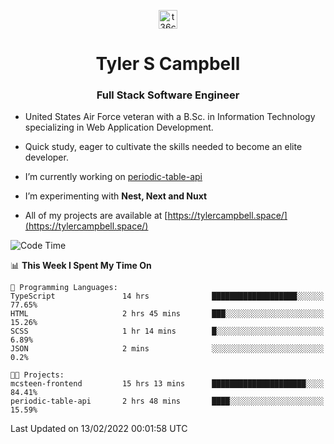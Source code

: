 <p align="center">
<a href="https://www.linkedin.com/in/t36campbell" target="blank"><img align="center" src="https://ik.imagekit.io/t36campbell/Portfolio/linkedin.png.original_m8bbGgPh6.png" alt="t36campbell" height="30" width="30" /></a>
</p>
<h1 align="center">Tyler S Campbell</h1>
<h3 align="center">Full Stack Software Engineer</h3>

* United States Air Force veteran with a B.Sc. in Information Technology specializing in Web Application Development. 

* Quick study, eager to cultivate the skills needed to become an elite developer.

* I’m currently working on [periodic-table-api](https://github.com/t36campbell/periodic-table-api)

* I’m experimenting with **Nest, Next and Nuxt**

* All of my projects are available at [https://tylercampbell.space/](https://tylercampbell.space/)

<!--START_SECTION:waka-->
![Code Time](http://img.shields.io/badge/Code%20Time-1%2C423%20hrs%206%20mins-blue)

📊 **This Week I Spent My Time On** 

```text
💬 Programming Languages: 
TypeScript               14 hrs              ███████████████████░░░░░░   77.65% 
HTML                     2 hrs 45 mins       ███░░░░░░░░░░░░░░░░░░░░░░   15.26% 
SCSS                     1 hr 14 mins        █░░░░░░░░░░░░░░░░░░░░░░░░   6.89% 
JSON                     2 mins              ░░░░░░░░░░░░░░░░░░░░░░░░░   0.2%

🐱‍💻 Projects: 
mcsteen-frontend         15 hrs 13 mins      █████████████████████░░░░   84.41% 
periodic-table-api       2 hrs 48 mins       ████░░░░░░░░░░░░░░░░░░░░░   15.59%

```


 Last Updated on 13/02/2022 00:01:58 UTC
<!--END_SECTION:waka-->
